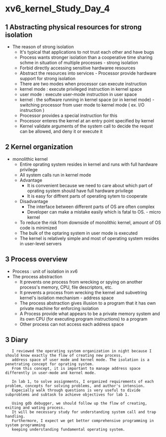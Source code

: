# xv6_kernel_Study_Day_4

## 1 Abstracting physical resources for strong isolation

   - The reason of strong isolation
        * It's typical that applications to not trust each other and have bugs
        * Process wants stronger isolation than a cooperative time sharing schme 
          in situation of multiple processes 
    - strong isolation
        * Forbid directly accessing sensitive hardwaree resources 
        * Abstract the resources into services
    - Processor provide hardware support for strong isolation
        * There are two modes when processor can execute instruction
        * kernel mode : execute privileged instruction in kernel space 
        * user mode : execute user-mode instruction in user space
        * kernel : the software running in kernel space (or in kernel mode) 
    - switching processor from user mode to kernel mode ( ex. I/O instruction )
        * Processor provides a special instruction for this
        * Procesoor enteres the kernel at an entry point specified by kernel
        * Kernel validate arguments of the system call to decide the requst can be allowed,
            and deny it or execute it
        

## 2 Kernel organization

   - monolithic kernel
      * Entire oprating system resides in kernel and runs with full hardware privilege
      * All system calls run in kernel mode
      * Advantage 
          + It is convenient because we need to care about which part of oprating system 
              should have full hardware privilege
          + It is easy for diffrent parts of operating sytem to cooperate 
      * Disadvantage
          + The interface between different parts of OS are often complex
          + Developer can make a mistake easily which is fatal to OS.
    - micro kernel
      * To reduce the risk from downside of monolithic kernel, amount of OS code is minimized
      * The bulk of the optaring system in user mode is executed
      * The kernel is relatively simple and most of operating system resides in user-level servers

## 3 Process overview

   - Process : unit of isolation in xv6
   - The process abstraction 
        * It prevents one process from wrecking or spying on another process's memory, CPU, file descriptors, etc.
        * It prevents a process from wrecking the kernel and subvetring kernel's isolation mechanism
    - address space 
        * The process abstraction gives illusion to a program 
            that it has own private machine for enforcing isolation
        * A Process provide what appears to be a private memory system 
            and its own CPU (for executing program instructions) to a program
        * Other process can not access each address space
      
## 3 Diary

       I reviewed the operating system organization in night because I should know exactly the flow of creating new process, 
       address space of user mode and kernel mode. The isolation is a penetrating concept for oprating system. 
       From this concept, it is important to manage address space differently in user-mode and kernel mode.
       
       In lab 1, to solve assignments, I organized requirements of each problem, concepts for solving problems, and author's intension.
       Expecially walk through questions is very useful to divide subproblems and subtask to achieve objectives for lab 1.
       
       Using gdb debugger, we should follow up the flow of creating, exiting and wating process. 
       It will be necessary study for understanding system call and trap handling. 
       Furthermore, I expect we get better comprehensive programming in system programming 
       keeping understanding fundamental operating system.
